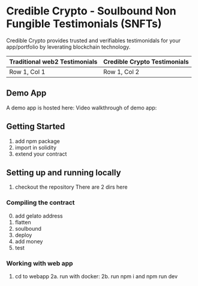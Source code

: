 # Credible Crypto - Soulbound Non Fungible Testimonials (SNFTs)

Credible Crypto provides trusted and verifiables testimonidals for your app/portfolio by leverating blockchain technology. 

| Traditional web2 Testimonials | Credible Crypto Testimonials |
| ----------------------------- | ---------------------------- |
| Row 1, Col 1                  | Row 1, Col 2                 |

## Demo App

A demo app is hosted here: 
Video walkthrough of demo app: 

## Getting Started

1. add npm package
2. import in solidity 
3. extend your contract

## Setting up and running locally

1. checkout the repository
There are 2 dirs here

### Compiling the contract
0. add gelato address
1. flatten
2. soulbound
3. deploy
4. add money
5. test

### Working with web app
1. cd to webapp
2a. run with docker: 
2b. run npm i and npm run dev